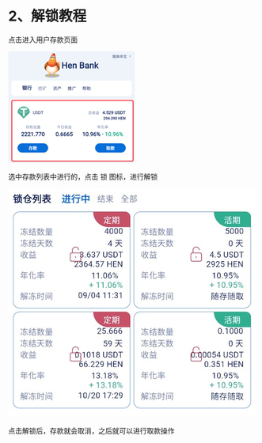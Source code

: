 # 2、解锁教程

点击进入用户存款页面

![](../.gitbook/assets/image%20%285%29.png)

选中存款列表中进行的，点击 锁 图标，进行解锁  
   

![](../.gitbook/assets/5e302a3f-87fd-4bd7-87cc-202d41b18a67.jpeg)

点击解锁后，存款就会取消，之后就可以进行取款操作

